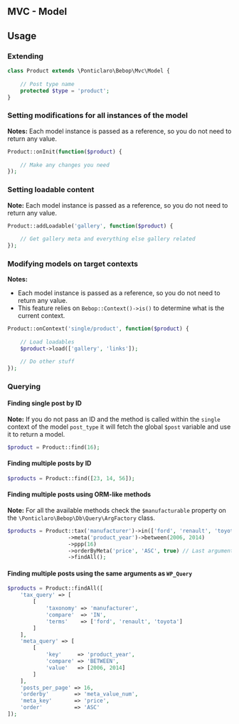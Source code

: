 MVC - Model
---

## Usage
### Extending
```php
class Product extends \Ponticlaro\Bebop\Mvc\Model {
    
    // Post type name 
    protected $type = 'product';
}
```

### Setting modifications for all instances of the model
**Notes:** Each model instance is passed as a reference, so you do not need to return any value.  

```php
Product::onInit(function($product) {
    
    // Make any changes you need
});
```

### Setting loadable content
**Note:** Each model instance is passed as a reference, so you do not need to return any value.  

```php
Product::addLoadable('gallery', function($product) {
    
    // Get gallery meta and everything else gallery related
});
```

### Modifying models on target contexts
**Notes:** 
- Each model instance is passed as a reference, so you do not need to return any value.  
- This feature relies on `Bebop::Context()->is()` to determine what is the current context.  

```php
Product::onContext('single/product', function($product) {
    
    // Load loadables
    $product->load(['gallery', 'links']);

    // Do other stuff
});
```

### Querying

#### Finding single post by ID
**Note:** If you do not pass an ID and the method is called within the `single` context of the model `post_type` it will fetch the global `$post` variable and use it to return a model.  

```php
$product = Product::find(16);
```

#### Finding multiple posts by ID
```php
$products = Product::find([23, 14, 56]);
```

#### Finding multiple posts using ORM-like methods
**Note:** For all the available methods check the `$manufacturable` property on the `\Ponticlaro\Bebop\Db\Query\ArgFactory` class.  

```php
$products = Product::tax('manufacturer')->in(['ford', 'renault', 'toyota'])
                   ->meta('product_year')->between(2006, 2014)
                   ->ppp(16)
                   ->orderByMeta('price', 'ASC', true) // Last argument defines meta values as numeric
                   ->findAll();
```

#### Finding multiple posts using the same arguments as `WP_Query`
```php
$products = Product::findAll([
    'tax_query' => [
        [
            'taxonomy' => 'manufacturer',
            'compare'  => 'IN',
            'terms'    => ['ford', 'renault', 'toyota']
        ]
    ],
    'meta_query' => [
        [
            'key'     => 'product_year',
            'compare' => 'BETWEEN',
            'value'   => [2006, 2014]
        ]
    ],
    'posts_per_page' => 16,
    'orderby'        => 'meta_value_num',
    'meta_key'       => 'price',
    'order'          => 'ASC'
]);
```